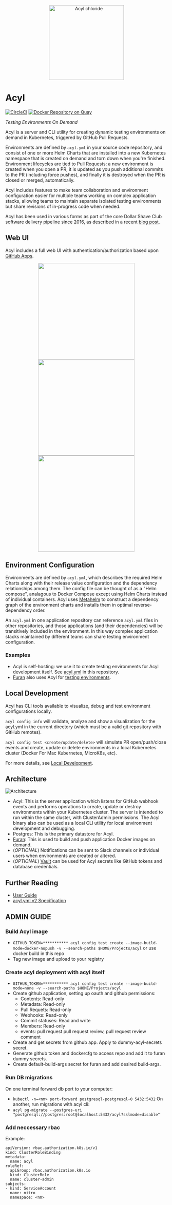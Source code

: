 <p align="center">
<img with="290" height="233" src="https://s3.amazonaws.com/dsc-misc/img/acyl.png" alt="Acyl chloride" />
</p>

# Acyl
[![CircleCI](https://circleci.com/gh/dollarshaveclub/acyl.svg?style=svg&circle-token=e02d60ca20107ad11a982978184233225c909541)](https://circleci.com/gh/dollarshaveclub/acyl)
[![Docker Repository on Quay](https://quay.io/repository/dollarshaveclub/acyl/status?token=7750d7c3-5f1f-4d90-82c4-6b32dbd591a1 "Docker Repository on Quay")](https://quay.io/repository/dollarshaveclub/acyl)

*Testing Environments On Demand*


Acyl is a server and CLI utility for creating dynamic testing environments on demand in Kubernetes, triggered by GitHub Pull Requests.

Environments are defined by `acyl.yml` in your source code repository, and consist of one or more Helm Charts that are installed into a new Kubernetes namespace that is created on demand and torn down when you're finished. Environment lifecycles are tied to Pull Requests: a new environment is created when you open a PR, it is updated as you push additional commits to the PR (including force pushes), and finally it is destroyed when the PR is closed or merged, automatically.

Acyl includes features to make team collaboration and environment configuration easier for multiple teams working on complex application stacks, allowing teams to maintain separate isolated testing environments but share revisions of in-progress code when needed.

Acyl has been used in various forms as part of the core Dollar Shave Club software delivery pipeline since 2016, as described in a recent [blog post](https://engineering.dollarshaveclub.com/qa-environments-on-demand-with-kubernetes-5a571b4e273c).

## Web UI

Acyl includes a full web UI with authentication/authorization based upon [GitHub Apps](https://developer.github.com/apps/).

<p align="center">
  <img src="https://dsc-misc.s3.amazonaws.com/acyl-web-ui-event.png" width="300">
  <img src="https://dsc-misc.s3.amazonaws.com/acyl-web-ui-home.png" width="300">
  <img src="https://dsc-misc.s3.amazonaws.com/acyl-web-ui-env.png" width="300">
</p>

## Environment Configuration

Environments are defined by `acyl.yml`, which describes the required Helm Charts along with their release value configuration and the dependency relationships among them. The config file can be thought of as a "Helm compose", analagous to Docker Compose except using Helm Charts instead of individual containers. Acyl uses [Metahelm](https://github.com/dollarshaveclub/metahelm) to construct a dependency graph of the environment charts and installs them in optimal reverse-dependency order.

An `acyl.yml` in one application repository can reference `acyl.yml` files in other repositories, and those applications (and their dependencies) will be transitively included in the environment. In this way complex application stacks maintained by different teams can share testing environment configuration.

### Examples

- Acyl is self-hosting: we use it to create testing environments for Acyl development itself. See [acyl.yml](https://github.com/dollarshaveclub/acyl/blob/master/acyl.yml) in this repository.
- [Furan](https://github.com/dollarshaveclub/furan) also uses Acyl for [testing environments](https://github.com/dollarshaveclub/furan/blob/master/acyl.yml).

## Local Development

Acyl has CLI tools available to visualize, debug and test environment configurations locally.

`acyl config info` will validate, analyze and show a visualization for the acyl.yml in the current directory (which must be a valid git repository with GitHub remotes).

`acyl config test <create/update/delete>` will simulate PR open/push/close events and create, update or delete environments in a local Kubernetes cluster (Docker For Mac Kubernetes, MicroK8s, etc).

For more details, see [Local Development](https://github.com/dollarshaveclub/acyl/wiki/Local-Development).

## Architecture

![Architecture](doc/acyl_architecture.png?raw=true)

- Acyl: This is the server application which listens for GitHub webhook events and performs operations to create, update or destroy environments within your Kubernetes cluster. The server is intended to run within the same cluster, with ClusterAdmin permissions. The Acyl binary also can be used as a local CLI utility for local environment development and debugging.
- Postgres: This is the primary datastore for Acyl.
- [Furan](https://github.com/dollarshaveclub/furan): This is used to build and push application Docker images on demand.
- (*OPTIONAL*) Notifications can be sent to Slack channels or individual users when environments are created or altered.
- (*OPTIONAL*) [Vault](https://www.vaultproject.io/) can be used for Acyl secrets like GitHub tokens and database credentials.

## Further Reading
- [User Guide](https://github.com/dollarshaveclub/acyl/wiki/User-Guide)
- [acyl.yml v2 Specification](https://github.com/dollarshaveclub/acyl/wiki/Acyl.yml-V2-Specification)


## ADMIN GUIDE

### Build Acyl image

- `GITHUB_TOKEN=*********** acyl config test create --image-build-mode=docker-nopush -v --search-paths $HOME/Projects/acyl` or use docker build in this repo
- Tag new image and upload to your registry

### Create acyl deployment with acyl itself
- `GITHUB_TOKEN=*********** acyl config test create --image-build-mode=none -v --search-paths $HOME/Projects/acyl`
- Create github application, setting up oauth and github permissions:
  * Contents: Read-only
  * Metadata: Read-only
  * Pull Requets: Read-only
  * Webhooks: Read-only
  * Commit statuses: Read and write
  * Members: Read-only
  * events: pull request pull request review, pull request review comment
- Create and get secrets from github app. Apply to dummy-acyl-secrets secret.
- Generate github token and dockercfg to access repo and add it to furan dummy secrets.
- Create default-build-args secret for furan and add desired build-args.
### Run DB migrations

On one terminal forward db port to your computer:
- `kubectl -n=<nm> port-forward postgresql-postgresql-0 5432:5432`
On another, run migrations with acyl cli:
- `acyl pg-migrate --postgres-uri "postgresql://postgres:root@localhost:5432/acyl?sslmode=disable"`

### Add neccessary rbac

Example:
```
apiVersion: rbac.authorization.k8s.io/v1
kind: ClusterRoleBinding
metadata:
  name: acyl
roleRef:
  apiGroup: rbac.authorization.k8s.io
  kind: ClusterRole
  name: cluster-admin
subjects:
- kind: ServiceAccount
  name: nitro
  namespace: <nm>
```
